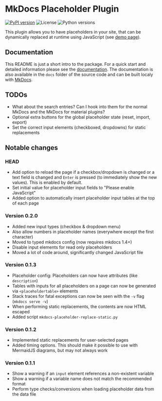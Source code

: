 # MkDocs Placeholder Plugin

[![PyPI version](https://img.shields.io/pypi/v/mkdocs-placeholder-plugin)](https://pypi.org/project/mkdocs-placeholder-plugin/)
![License](https://img.shields.io/pypi/l/mkdocs-placeholder-plugin)
![Python versions](https://img.shields.io/pypi/pyversions/mkdocs-placeholder-plugin)

This plugin allows you to have placeholders in your site, that can be dynamically replaced at runtime using JavaScript (see [demo page](https://mkdocs-placeholder-plugin.six-two.dev/demo/)).


## Documentation

This README is just a short intro to the package.
For a quick start and detailed information please see the [documentation](https://mkdocs-placeholder-plugin.six-two.dev/).
The documentation is also available in the `docs` folder of the source code and can be built localy with [MkDocs](https://www.mkdocs.org/).



## TODOs

- What about the search entries? Can I hook into them for the normal MkDocs and the MkDocs for material plugins?
- Optional extra buttons for the global placeholder state (reset, import, export)
- Set the correct input elements (checkboxed, dropdowns) for static replacements

## Notable changes

### HEAD

- Add option to reload the page if a checkbox/dropdown is changed or a text field is changed and `Enter` is pressed (to immediately show the new values).
    This is enabled by default.
- Set initial value for placeholder input fields to "Please enable JavaScript"
- Added option to automatically insert placeholder input tables at the top of each page

### Version 0.2.0

- Added new input types (checkbox & dropdown menu)
- Also allow numbers in placeholder names (everywhere except the first character)
- Moved to typed mkdocs config (now requires mkdocs 1.4+)
- Disable input elements for read only placeholders
- Moved a lot of code around, significantly changed JavaScript file

### Version 0.1.3

- Placeholder config: Placeholders can now have attributes (like `description`)
- Tables with inputs for all placeholders on a page can now be generated via `<placeholdertable>` elements
- Stack traces for fatal exceptions can now be seen with the `-v` flag (`mkdocs serve -v`)
- When performing static replacements, the contents are now HTML escaped
- Added script `mkdocs-placeholder-replace-static.py`

### Version 0.1.2

- Implemented static replacements for user-selected pages
- Added timing options. This should  make it possible to use with MermaidJS diagrams, but may not always work

### Version 0.1.1

- Show a warning if an `input` element references a non-existent variable
- Show a warning if a variable name does not match the recommended format
- Perform type checks/conversions when loading placeholder data from the data file
